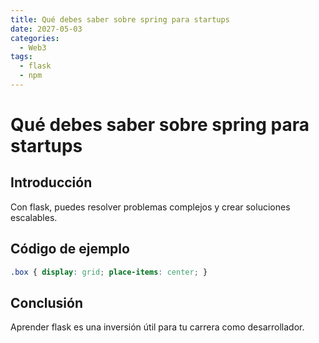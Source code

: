 ```yaml
---
title: Qué debes saber sobre spring para startups
date: 2027-05-03
categories:
  - Web3
tags:
  - flask
  - npm
---
```


# Qué debes saber sobre spring para startups

## Introducción

Con flask, puedes resolver problemas complejos y crear soluciones escalables.

## Código de ejemplo

```css
.box { display: grid; place-items: center; }
```

## Conclusión

Aprender flask es una inversión útil para tu carrera como desarrollador.